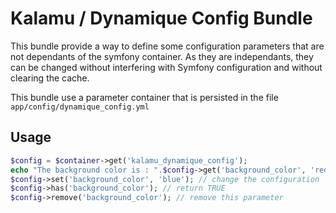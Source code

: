 # Kalamu / Dynamique Config Bundle

This bundle provide a way to define some configuration parameters that are not
dependants of the symfony container. As they are independants, they can be
changed without interfering with Symfony configuration and without clearing the
cache.

This bundle use a parameter container that is persisted in the file
`app/config/dynamique_config.yml`

## Usage

``` php
$config = $container->get('kalamu_dynamique_config');
echo "The background color is : ".$config->get('background_color', 'red'); // get the value of 'background_color' or 'red' if it's not defined
$config->set('background_color', 'blue'); // change the configuration
$config->has('background_color'); // return TRUE
$config->remove('background_color'); // remove this parameter
```


